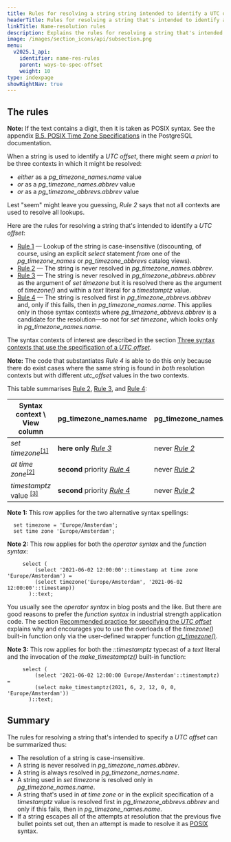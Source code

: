 ```yaml
---
title: Rules for resolving a string string intended to identify a UTC offset [YSQL]
headerTitle: Rules for resolving a string that's intended to identify a UTC offset
linkTitle: Name-resolution rules
description: Explains the rules for resolving a string that's intended to identify a UTC offset. [YSQL]
image: /images/section_icons/api/subsection.png
menu:
  v2025.1_api:
    identifier: name-res-rules
    parent: ways-to-spec-offset
    weight: 10
type: indexpage
showRightNav: true
---
```


## The rules


**Note:** If the text contains a digit, then it is taken as POSIX syntax. See the appendix [B.5. POSIX Time Zone Specifications](https://www.postgresql.org/docs/15/datetime-posix-timezone-specs.html) in the PostgreSQL documentation.

When a string is used to identify a _UTC offset_, there might seem _a priori_ to be three contexts in which it might be resolved:

- _either_ as a _pg_timezone_names.name_ value
- _or_ as a _pg_timezone_names.abbrev_ value
- _or_ as a _pg_timezone_abbrevs.abbrev_ value

Lest "seem" might leave you guessing, _Rule 2_ says that not all contexts are used to resolve all lookups.

Here are the rules for resolving a string that's intended to identify a _UTC offset_:

- [Rule 1](./rule-1/) — Lookup of the string is case-insensitive (discounting, of course, using an explicit _select_ statement _from_ one of the _pg_timezone_names_ or _pg_timezone_abbrevs_ catalog views).
- [Rule 2](./rule-2/) — The string is never resolved in _pg_timezone_names.abbrev_.
- [Rule 3](./rule-3/) — The string is never resolved in _pg_timezone_abbrevs.abbrev_ as the argument of _set timezone_ but it is resolved there as the argument of _timezone()_ and within a _text_ literal for a _timestamptz_ value.
- [Rule 4](./rule-4/) — The string is resolved first in _pg_timezone_abbrevs.abbrev_ and, only if this fails, then in _pg_timezone_names.name_. This applies only in those syntax contexts where _pg_timezone_abbrevs.abbrev_ is a candidate for the resolution—so not for _set timezone_, which looks only in _pg_timezone_names.name_.

The syntax contexts of interest are described in the section [Three syntax contexts that use the specification of a _UTC offset_](../../syntax-contexts-to-spec-offset/).

**Note:** The code that substantiates _Rule 4_ is able to do this only because there do exist cases where the same string is found in _both_ resolution contexts but with different _utc_offset_ values in the two contexts.

<a name="syntax-contexts-table"></a>This table summarises [Rule 2](./rule-3/), [Rule 3](./rule-3/), and [Rule 4](./rule-4/):

| Syntax context \ View column                    | pg_timezone_names.name | pg_timezone_names.abbrev    | pg_timezone_abbrevs.abbrev                 |
| ----------------------------------------------- | ---------------------- | --------------------------- |------------------------------------------- |
| _set timezone_<sup>[\[1\]](#note-1)</sup>       | **here only** _[Rule 3](./rule-3/)_         | never _[Rule 2](./rule-2/)_ | not for set timezone  |
| _at time zone_<sup>[\[2\]](#note-2)</sup>       | **second** priority _[Rule 4](./rule-4/)_   | never _[Rule 2](./rule-2/)_ | **first** priority    |
| _timestamptz_ value <sup>[\[3\]](#note-3)</sup> | **second** priority _[Rule 4](./rule-4/)_   | never _[Rule 2](./rule-2/)_ | **first** priority    |

<a name="note-1"></a>**Note 1:** This row applies for the two alternative syntax spellings:

```plpgsql
  set timezone = 'Europe/Amsterdam';
  set time zone 'Europe/Amsterdam';
```

<a name="note-2"></a>**Note 2:** This row applies for both the _operator syntax_ and the _function syntax_:

```plpgsql
     select (
         (select '2021-06-02 12:00:00'::timestamp at time zone 'Europe/Amsterdam') =
         (select timezone('Europe/Amsterdam', '2021-06-02 12:00:00'::timestamp))
       )::text;
```

You usually see the _operator syntax_ in blog posts and the like. But there are good reasons to prefer the _function syntax_ in industrial strength application code. The section [Recommended practice for specifying the _UTC offset_](../../recommendation/) explains why and encourages you to use the overloads of the _timezone()_ built-in function only via the user-defined wrapper function [_at_timezone()_](../../recommendation/#the-at-timezone-function-overloads).

<a name="note-3"></a>**Note 3:**  This row applies for both the _::timestamptz_ typecast of a _text_ literal and the invocation of the _make_timestamptz()_ built-in function:

```plpgsql
     select (
         (select '2021-06-02 12:00:00 Europe/Amsterdam'::timestamptz) =
         (select make_timestamptz(2021, 6, 2, 12, 0, 0, 'Europe/Amsterdam'))
       )::text;
```

## Summary

The rules for resolving a string that's intended to specify a _UTC offset_ can be summarized thus:

- The resolution of a string is case-insensitive.
- A string is never resolved in _pg_timezone_names.abbrev_.
- A string is always resolved in _pg_timezone_names.name_.
- A string used in _set timezone_ is resolved only in _pg_timezone_names.name_.
- A string that's used in _at time zone_ or in the explicit specification of a _timestamptz_ value is resolved first in _pg_timezone_abbrevs.abbrev_ and only if this fails, then in _pg_timezone_names.name_.
- If a string escapes all of the attempts at resolution that the previous five bullet points set out, then an attempt is made to resolve it as [POSIX](https://www.postgresql.org/docs/15/datetime-posix-timezone-specs.html) syntax.
